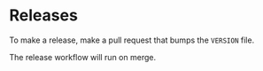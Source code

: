 # Releases

To make a release, make a pull request that bumps the `VERSION` file.

The release workflow will run on merge.